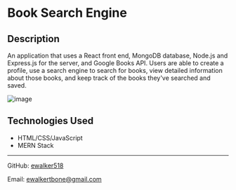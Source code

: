 # Book Search Engine

## Description

An application that uses a React front end, MongoDB database, Node.js and Express.js for the server, and Google Books API. Users are able to create a profile, use a search engine to search for books, view detailed information about those books, and keep track of the books they've searched and saved.

![image](https://user-images.githubusercontent.com/84742628/142783251-319af797-b9d4-456c-b3d8-415504f38f06.png)

## Technologies Used

* HTML/CSS/JavaScript
* MERN Stack

-----

GitHub: [ewalker518](https://github.com/ewalker518/)

Email: [ewalkertbone@gmail.com](mailto:ewalkertbone@gmail.com)
